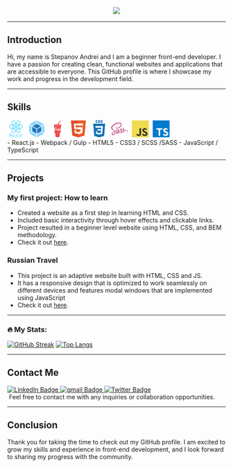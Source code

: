 <div align="center">
  <img src="https://media.giphy.com/media/M9gbBd9nbDrOTu1Mqx/giphy.gif" width="100"/>
</div>

---

## Introduction
Hi, my name is Stepanov Andrei and I am a beginner front-end developer. I have a passion for creating clean, functional websites and applications that are accessible to everyone. This GitHub profile is where I showcase my work and progress in the development field.

---

## Skills
<div>
  <img src="https://github.com/devicons/devicon/blob/master/icons/react/react-original-wordmark.svg" title="React" alt="React" width="40" height="40"/>&nbsp;
  <img src="https://github.com/devicons/devicon/blob/master/icons/webpack/webpack-original.svg" title="webpack" alt="webpack" width="40" height="40"/>&nbsp;
  <img src="https://github.com/devicons/devicon/blob/master/icons/gulp/gulp-plain.svg" title="gulp" alt="gulp" width="40" height="40"/>&nbsp;
  <img src="https://github.com/devicons/devicon/blob/master/icons/html5/html5-original.svg" title="HTML5" alt="HTML" width="40" height="40"/>&nbsp;
  <img src="https://github.com/devicons/devicon/blob/master/icons/css3/css3-plain-wordmark.svg"  title="CSS3" alt="CSS" width="40" height="40"/>&nbsp;
  <img src="https://github.com/devicons/devicon/blob/master/icons/sass/sass-original.svg" title="SASS" alt="SASS" width="40" height="40"/>&nbsp;
  <img src="https://github.com/devicons/devicon/blob/master/icons/javascript/javascript-original.svg" title="JavaScript" alt="JavaScript" width="40" height="40"/>&nbsp;
  <img src="https://github.com/devicons/devicon/blob/master/icons/typescript/typescript-original.svg" title="TS" alt="TS" width="40" height="40"/>
</div>
- React.js
- Webpack / Gulp
- HTML5
- CSS3 / SCSS /SASS
- JavaScript / TypeScript

---

## Projects
### My first project: How to learn
- Created a website as a first step in learning HTML and CSS.
- Included basic interactivity through hover effects and clickable links.
- Project resulted in a beginner level website using HTML, CSS, and BEM methodology.
- Check it out [here](https://github.com/Bababum95/how-to-learn).

### Russian Travel
- This project is an adaptive website built with HTML, CSS and JS.
- It has a responsive design that is optimized to work seamlessly on different devices and features modal windows that are implemented using JavaScript
- Check it out [here](https://github.com/Bababum95/russian-travel).

---

### :fire: My Stats:
[![GitHub Streak](http://github-readme-streak-stats.herokuapp.com?user=Bababum95&theme=dark&border_radius=10)](https://git.io/streak-stats)
[![Top Langs](https://github-readme-stats.vercel.app/api/top-langs/?username=Bababum95&layout=compact&theme=vision-friendly-dark)](https://github.com/anuraghazra/github-readme-stats)


---

## Contact Me
<div id="badges">
  <a href="https://www.linkedin.com/in/andrei-stepanov-53636b256/">
    <img src="https://img.shields.io/badge/LinkedIn-blue?style=for-the-badge&logo=linkedin&logoColor=white" alt="LinkedIn Badge"/>
  </a>
  <a href="mailto:Bababum1995@gmail.com">
    <img src="https://img.shields.io/badge/Gmail-D14836?style=for-the-badge&logo=gmail&logoColor=white" alt="gmail Badge"/>
  </a>
  <a href="https://t.me/bababum95">
    <img src="https://img.shields.io/badge/Telegram-2CA5E0?style=for-the-badge&logo=telegram&logoColor=white" alt="Twitter Badge"/>
  </a>
</div>
<img src="https://komarev.com/ghpvc/?username=Bababum95&style=flat-square&color=blue" alt=""/>
Feel free to contact me with any inquiries or collaboration opportunities.

---

## Conclusion
Thank you for taking the time to check out my GitHub profile. I am excited to grow my skills and experience in front-end development, and I look forward to sharing my progress with the community.